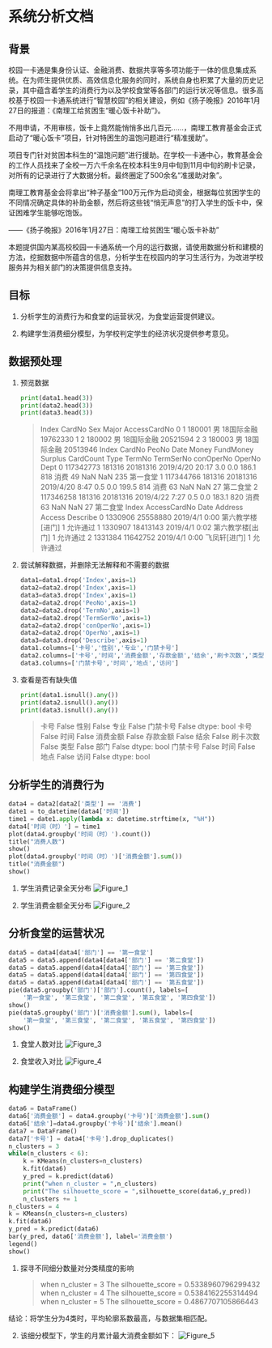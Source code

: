 # 系统分析文档

## 背景

校园一卡通是集身份认证、金融消费、数据共享等多项功能于一体的信息集成系统。在为师生提供优质、高效信息化服务的同时，系统自身也积累了大量的历史记录，其中蕴含着学生的消费行为以及学校食堂等各部门的运行状况等信息。很多高校基于校园一卡通系统进行“智慧校园”的相关建设，例如《扬子晚报》2016年1月27日的报道：《南理工给贫困生“暖心饭卡补助”》。

不用申请，不用审核，饭卡上竟然能悄悄多出几百元……，南理工教育基金会正式启动了“暖心饭卡”项目，针对特困生的温饱问题进行“精准援助”。

项目专门针对贫困本科生的“温饱问题”进行援助。在学校一卡通中心，教育基金会的工作人员找来了全校一万六千余名在校本科生9月中旬到11月中旬的刷卡记录，对所有的记录进行了大数据分析。最终圈定了500余名“准援助对象”。

南理工教育基金会将拿出“种子基金”100万元作为启动资金，根据每位贫困学生的不同情况确定具体的补助金额，然后将这些钱“悄无声息”的打入学生的饭卡中，保证困难学生能够吃饱饭。

——《扬子晚报》2016年1月27日：南理工给贫困生“暖心饭卡补助”

本题提供国内某高校校园一卡通系统一个月的运行数据，请使用数据分析和建模的方法，挖掘数据中所蕴含的信息，分析学生在校园内的学习生活行为，为改进学校服务并为相关部门的决策提供信息支持。

## 目标

1. 分析学生的消费行为和食堂的运营状况，为食堂运营提供建议。

2. 构建学生消费细分模型，为学校判定学生的经济状况提供参考意见。

## 数据预处理

1. 预览数据

   ```python
   print(data1.head(3))
   print(data2.head(3))
   print(data3.head(3))
   ```

   >    Index  CardNo Sex   Major  AccessCardNo
   > 0      1  180001   男  18国际金融      19762330
   > 1      2  180002   男  18国际金融      20521594
   > 2      3  180003   男  18国际金融      20513946
   >        Index  CardNo     PeoNo             Date  Money  FundMoney  Surplus  CardCount Type  TermNo TermSerNo  conOperNo  OperNo  Dept
   > 0  117342773  181316  20181316  2019/4/20 20:17    3.0        0.0    186.1        818   消费      49       NaN        NaN     235  第一食堂
   > 1  117344766  181316  20181316   2019/4/20 8:47    0.5        0.0    199.5        814   消费      63       NaN        NaN      27  第二食堂
   > 2  117346258  181316  20181316   2019/4/22 7:27    0.5        0.0    183.1        820   消费      63       NaN        NaN      27  第二食堂
   >      Index  AccessCardNo           Date    Address  Access Describe
   > 0  1330906      25558880  2019/4/1 0:00  第六教学楼[进门]       1     允许通过
   > 1  1330907      18413143  2019/4/1 0:02  第六教学楼[出门]       1     允许通过
   > 2  1331384      11642752  2019/4/1 0:00    飞凤轩[进门]       1     允许通过

2. 尝试解释数据，并删除无法解释和不需要的数据

   ```python
   data1=data1.drop('Index',axis=1)
   data2=data2.drop('Index',axis=1)
   data3=data3.drop('Index',axis=1)
   data2=data2.drop('PeoNo',axis=1)
   data2=data2.drop('TermNo',axis=1)
   data2=data2.drop('TermSerNo',axis=1)
   data2=data2.drop('conOperNo',axis=1)
   data2=data2.drop('OperNo',axis=1)
   data3=data3.drop('Describe',axis=1)
   data1.columns=['卡号','性别','专业','门禁卡号']
   data2.columns=['卡号','时间','消费金额','存款金额','结余','刷卡次数','类型','部门']
   data3.columns=['门禁卡号','时间','地点','访问']
   ```

3. 查看是否有缺失值

   ```python
   print(data1.isnull().any())
   print(data2.isnull().any())
   print(data3.isnull().any())
   ```

   > 卡号      False
   > 性别      False
   > 专业      False
   > 门禁卡号    False
   > dtype: bool
   > 卡号      False
   > 时间      False
   > 消费金额    False
   > 存款金额    False
   > 结余      False
   > 刷卡次数    False
   > 类型      False
   > 部门      False
   > dtype: bool
   > 门禁卡号    False
   > 时间      False
   > 地点      False
   > 访问      False
   > dtype: bool

## 分析学生的消费行为

```python
data4 = data2[data2['类型'] == '消费']
date1 = to_datetime(data4['时间'])
time1 = date1.apply(lambda x: datetime.strftime(x, "%H"))
data4['时间（时）'] = time1
plot(data4.groupby('时间（时）').count())
title("消费人数")
show()
plot(data4.groupby('时间（时）')['消费金额'].sum())
title("消费金额")
show()
```



1. 学生消费记录全天分布
   ![Figure_1](Figure_1.png)

2. 学生消费金额全天分布
   ![Figure_2](Figure_2.png)

## 分析食堂的运营状况

```python
data5 = data4[data4['部门'] == '第一食堂']
data5 = data5.append(data4[data4['部门'] == '第二食堂'])
data5 = data5.append(data4[data4['部门'] == '第三食堂'])
data5 = data5.append(data4[data4['部门'] == '第四食堂'])
data5 = data5.append(data4[data4['部门'] == '第五食堂'])
pie(data5.groupby('部门')['部门'].count(), labels=[
    '第一食堂', '第三食堂', '第二食堂', '第五食堂', '第四食堂'])
show()
pie(data5.groupby('部门')['消费金额'].sum(), labels=[
    '第一食堂', '第三食堂', '第二食堂', '第五食堂', '第四食堂'])
show()
```



1. 食堂人数对比
   ![Figure_3](Figure_3.png)

2. 食堂收入对比
   ![Figure_4](Figure_4.png)

## 构建学生消费细分模型

```python
data6 = DataFrame()
data6['消费金额'] = data4.groupby('卡号')['消费金额'].sum()
data6['结余']=data4.groupby('卡号')['结余'].mean()
data7 = DataFrame()
data7['卡号'] = data4['卡号'].drop_duplicates()
n_clusters = 3
while(n_clusters < 6):
    k = KMeans(n_clusters=n_clusters)
    k.fit(data6)
    y_pred = k.predict(data6)
    print("when n_cluster = ",n_clusters)
    print("The silhouette_score = ",silhouette_score(data6,y_pred))
    n_clusters += 1
n_clusters = 4
k = KMeans(n_clusters=n_clusters)
k.fit(data6)
y_pred = k.predict(data6)
bar(y_pred, data6['消费金额'], label='消费金额')
legend()
show()
```



1. 探寻不同细分数量对分类精度的影响

   > when n_cluster =  3
   > The silhouette_score =  0.5338960796299432
   > when n_cluster =  4
   > The silhouette_score =  0.5384162255314494
   > when n_cluster =  5
   > The silhouette_score =  0.4867707105866443

结论：将学生分为4类时，平均轮廓系数最高，与数据集相匹配。

2. 该细分模型下，学生的月累计最大消费金额如下：
   ![Figure_5](Figure_5.png)

